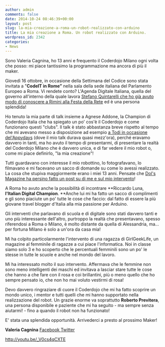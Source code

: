 ```yaml
---
author: admin
comments: false
date: 2014-10-24 08:46:39+00:00
layout: post
slug: la-mia-creazione-a-roma-un-robot-realizzato-con-arduino
title: La mia creazione a Roma. Un robot realizzato con Arduino.
wordpress_id: 2342
categories:
- News
---
```


Sono Valeria Cagnina, ho 13 anni e frequento il Coderdojo Milano ogni volta che posso: mi piace tantissimo la programmazione ma ancora di più il maker.

Giovedì 16 ottobre, in occasione della Settimana del Codice sono stata invitata a "**CodeIT in Rome”** nella sala della sede italiana del Parlamento Europeo a Roma. Vi rendete conto? L'Agenda Digitale Italiana, quella del governo all'interno della quale lavora [Stefano Quintarelli che ho già avuto modo di conoscere a Rimini alla Festa della Rete](http://blog.lilianamonticone.com/festa-della-rete-quintarelli/) ed è una persona splendida!

Ho tenuto la mia parte di talk insieme a Agnese Addone, la Champion di Coderdojo Italia che ha spiegato un po' cos'è il Coderdojo e come funzionano questi "clubs". Il talk è stato abbastanza breve rispetto al tempo che mi avevano messo a disposizione ad esempio [a Todi in occasione del'Appydays](http://blog.lilianamonticone.com/talk-di-valeria-idcamp14-todiappydays/) (dove il mio talk durava quasi mezz'ora), perché eravamo davvero in tanti, ma ho avuto il tempo di presentarmi, di presentare la realtà del Coderdojo Milano che è davvero unica, e di far vedere il mio robot o, come mi piace definirlo, "la mia creazione"!

Tutti guardavano con interesse il mio robottino, lo fotografavano, lo filmavano e mi facevano un sacco di domande su come lo avessi realizzato. La cosa che stupiva maggiormente erano i miei 13 anni. Pensate che [Dol's Magazine ha persino fatto un post su di me e sul mio intervento](http://www.dols.it/2014/10/17/piccole-dols-crescono/)!

A Roma ho avuto anche la possibilità di incontrare **Riccardo Luna, **l'Italian Digital Champion**. **Anche lui mi ha fatto un sacco di complimenti e gli sono piaciute un po' tutte le cose che faccio: dal fatto di essere la più giovane travel blogger d'Italia alla mia passione per Arduino.

Gli interventi che parlavano di scuola e di digitale sono stati davvero tanti e uno più interessante dell'altro, purtroppo la realtà che presentavano, spesso riferendosi a Roma o Milano, è molto distante da quella di Alessandria, ma... per fortuna Milano è solo a un'ora da casa mia!

Mi ha colpito particolarmente l'intervento di una ragazza di GirlGeekLife, un magazine al femminile di ragazze a cui piace l'informatica. Noi in classe siamo solo 3 e ho scoperto che le percentuali femminili sono un po' le stesse in tutte le scuole e anche nel mondo del lavoro.

Mi ha interessato molto il suo intervento. Affermava che le femmine non sono meno intelligenti dei maschi ed invitava a lasciar stare tutte le cose che hanno a che fare con il rosa e coi brillantini, più o meno quello che ho sempre pensato io, che non ho mai voluto vestirmi di rosa!

Devo davvero ringraziare di cuore il Coderdojo che mi ha fatto scoprire un mondo unico, i mentor e tutti quelli che mi hanno supportato nella realizzazione del robot. Un grazie enorme va soprattutto **Roberto Previtera**, una persona disponibile e paziente che mi ha seguito - ma sempre senza aiutarmi! - fino a quando il robot non ha funzionato!

E' stata una splendida opportunità. Arrivederci a presto al prossimo Maker!

**Valeria Cagnina**
[Facebook
](https://www.facebook.com/valeria.cagnina)[Twitter](https://twitter.com/ValeriaCagnina)



http://youtu.be/_V0cs4qCXTE
